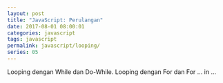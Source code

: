 ```yaml
---
layout: post
title: "JavaScript: Perulangan"
date: 2017-08-01 08:00:01
categories: javascript
tags: javascript
permalink: javascript/looping/
series: 05
---
```


Looping dengan While dan Do-While.
Looping dengan For dan For ... in ...